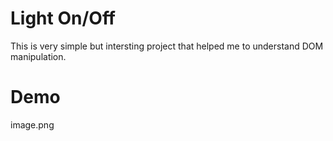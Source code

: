 # Light On/Off

This is very simple but intersting project that helped me to understand DOM manipulation.

# Demo
image.png